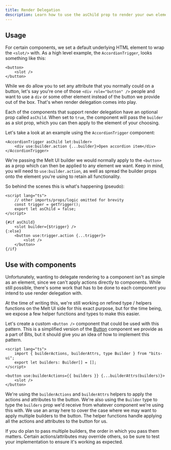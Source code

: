 ```yaml
---
title: Render Delegation
description: Learn how to use the asChild prop to render your own elements.
---
```


## Usage

For certain components, we set a default underlying HTML element to wrap the `<slot/>` with. As a high level example, the `AccordionTrigger`, looks something like this:

```svelte
<button>
	<slot />
</button>
```

While we do allow you to set any attribute that you normally could on a button, let's say you're one of those `<div role="button" />` people and want to use a `div` or some other element instead of the button we provide out of the box. That's when render delegation comes into play.

Each of the components that support render delegation have an optional prop called `asChild`. When set to `true`, the component will pass the `builder` as a slot prop, which you can then apply to the element of your choosing.

Let's take a look at an example using the `AccordionTrigger` component:

```svelte
<AccordionTrigger asChild let:builder>
	<div use:builder.action {...builder}>Open accordion item</div>
</AccordionTrigger>
```

We're passing the Melt UI builder we would normally apply to the `<button>` as a prop which can then be applied to any element we want. Keep in mind, you will need to `use:builder.action`, as well as spread the builder props onto the element you're using to retain all functionality.

So behind the scenes this is what's happening (pseudo):

```svelte
<script lang="ts">
	// other imports/props/logic omitted for brevity
	const trigger = getTrigger();
	export let asChild = false;
</script>

{#if asChild}
	<slot builder={$trigger} />
{:else}
	<button use:trigger.action {...trigger}>
		<slot />
	</button>
{/if}
```

## Use with components

Unfortunately, wanting to delegate rendering to a component isn't as simple as an element, since we can't apply actions directly to components. While still possible, there's some work that has to be done to each component you intend to use render delegation with.

At the time of writing this, we're still working on refined type / helpers functions on the Melt UI side for this exact purpose, but for the time being, we expose a few helper functions and types to make this easier.

Let's create a custom `<Button />` component that could be used with this pattern. This is a simplified version of the [Button](/docs/components/button) component we provide as a part of Bits, but it should give you an idea of how to implement this pattern.

```svelte
<script lang="ts">
	import { builderActions, builderAttrs, type Builder } from "bits-ui";
	export let builders: Builder[] = [];
</script>

<button use:builderActions={{ builders }} {...builderAttrs(builders)}>
	<slot />
</button>
```

We're using the `builderActions` and `builderAttrs` helpers to apply the actions and attributes to the button. We're also using the `Builder` type to type the `builders` prop we'd receive from whatever component we're using this with. We use an array here to cover the case where we may want to apply multiple builders to the button. The helper functions handle applying all the actions and attributes to the button for us.

If you do plan to pass multiple builders, the order in which you pass them matters. Certain actions/attributes may override others, so be sure to test your implementation to ensure it's working as expected.
